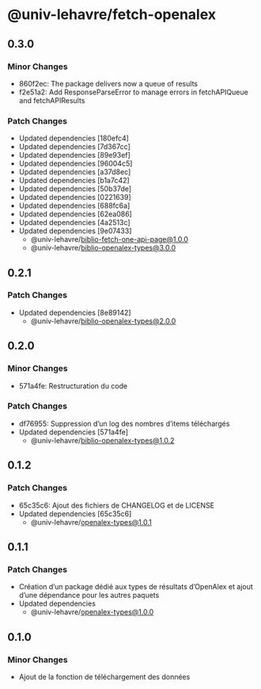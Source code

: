 # @univ-lehavre/fetch-openalex

## 0.3.0

### Minor Changes

- 860f2ec: The package delivers now a queue of results
- f2e51a2: Add ResponseParseError to manage errors in fetchAPIQueue and fetchAPIResults

### Patch Changes

- Updated dependencies [180efc4]
- Updated dependencies [7d367cc]
- Updated dependencies [89e93ef]
- Updated dependencies [96004c5]
- Updated dependencies [a37d8ec]
- Updated dependencies [b1a7c42]
- Updated dependencies [50b37de]
- Updated dependencies [0221639]
- Updated dependencies [688fc6a]
- Updated dependencies [62ea086]
- Updated dependencies [4a2513c]
- Updated dependencies [9e07433]
  - @univ-lehavre/biblio-fetch-one-api-page@1.0.0
  - @univ-lehavre/biblio-openalex-types@3.0.0

## 0.2.1

### Patch Changes

- Updated dependencies [8e89142]
  - @univ-lehavre/biblio-openalex-types@2.0.0

## 0.2.0

### Minor Changes

- 571a4fe: Restructuration du code

### Patch Changes

- df76955: Suppression d’un log des nombres d’items téléchargés
- Updated dependencies [571a4fe]
  - @univ-lehavre/biblio-openalex-types@1.0.2

## 0.1.2

### Patch Changes

- 65c35c6: Ajout des fichiers de CHANGELOG et de LICENSE
- Updated dependencies [65c35c6]
  - @univ-lehavre/openalex-types@1.0.1

## 0.1.1

### Patch Changes

- Création d’un package dédié aux types de résultats d’OpenAlex et ajout d’une dépendance pour les autres paquets
- Updated dependencies
  - @univ-lehavre/openalex-types@1.0.0

## 0.1.0

### Minor Changes

- Ajout de la fonction de téléchargement des données
